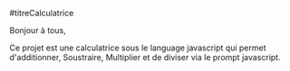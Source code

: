 #titreCalculatrice

Bonjour à tous,

Ce projet est une calculatrice sous le language javascript qui permet d'additionner, Soustraire, Multiplier et de diviser via le prompt javascript.

